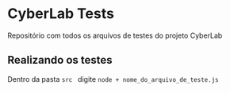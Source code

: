 # CyberLab Tests
Repositório com todos os arquivos de testes do projeto CyberLab

## Realizando os testes

Dentro da pasta ``` src  ``` digite ``` node + nome_do_arquivo_de_teste.js ```